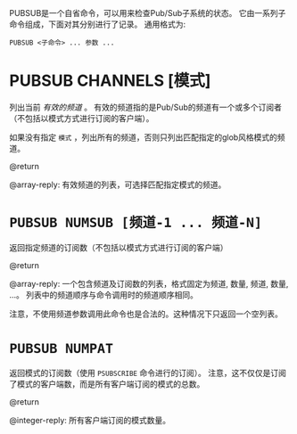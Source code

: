 PUBSUB是一个自省命令，可以用来检查Pub/Sub子系统的状态。
它由一系列子命令组成，下面对其分别进行了记录。
通用格式为:

    PUBSUB <子命令> ... 参数 ...

# PUBSUB CHANNELS [模式]

列出当前 *有效的频道* 。
有效的频道指的是Pub/Sub的频道有一个或多个订阅者（不包括以模式方式进行订阅的客户端）。

如果没有指定 `模式` ，列出所有的频道，否则只列出匹配指定的glob风格模式的频道。

@return

@array-reply: 有效频道的列表，可选择匹配指定模式的频道。

# `PUBSUB NUMSUB [频道-1 ... 频道-N]`

返回指定频道的订阅数（不包括以模式方式进行订阅的客户端）

@return

@array-reply: 一个包含频道及订阅数的列表，格式固定为频道, 数量, 频道, 数量, ...。
列表中的频道顺序与命令调用时的频道顺序相同。

注意，不使用频道参数调用此命令也是合法的。这种情况下只返回一个空列表。

# `PUBSUB NUMPAT`

返回模式的订阅数（使用 `PSUBSCRIBE` 命令进行的订阅）。
注意，这不仅仅是订阅了模式的客户端数，而是所有客户端订阅的模式的总数。

@return

@integer-reply: 所有客户端订阅的模式数量。
